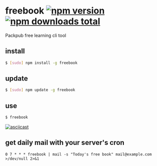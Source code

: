 # freebook [![npm version][npm-image]][npm-url] [![npm downloads total][dt-image]][dt-url]
Packpub free learning cli tool

## install
```bash 
$ [sudo] npm install -g freebook
```

## update
```bash 
$ [sudo] npm update -g freebook
```

## use
```bash 
$ freebook
```
[![asciicast](https://asciinema.org/a/90491.png)](https://asciinema.org/a/90491)

## get daily mail with your server's cron
```crontab
0 7 * * * freebook | mail -s "Today's free book" mail@example.com >/dev/null 2>&1
```

[npm-image]: https://img.shields.io/npm/v/freebook.svg?style=flat-square
[npm-url]: https://www.npmjs.com/package/freebook

[dt-image]: https://img.shields.io/npm/dt/freebook.svg?style=flat-square
[dt-url]: https://www.npmjs.com/package/freebook
